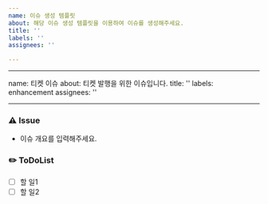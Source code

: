 ```yaml
---
name: 이슈 생성 템플릿
about: 해당 이슈 생성 템플릿을 이용하여 이슈를 생성해주세요.
title: ''
labels: ''
assignees: ''

---
```


---
name: 티켓 이슈
about: 티켓 발행을 위한 이슈입니다.
title: ''
labels: enhancement
assignees: ''

---

### ⚠️ Issue
- 이슈 개요를 입력해주세요.

### ✏️ ToDoList
- [ ] 할 일1
- [ ] 할 일2
